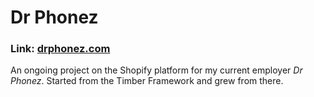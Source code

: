 # Dr Phonez

### Link: [drphonez.com](https://drphonez.com)

An ongoing project on the Shopify platform for my current employer *Dr Phonez*. Started from the Timber Framework and grew from there.
